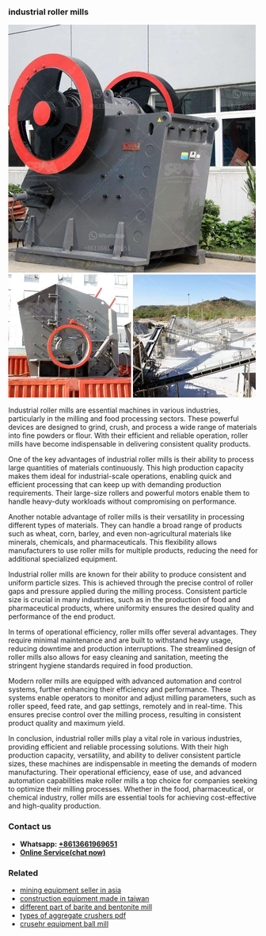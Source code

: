 <h3>industrial roller mills</h3><img src='1708408225.jpg' alt=''><p>Industrial roller mills are essential machines in various industries, particularly in the milling and food processing sectors. These powerful devices are designed to grind, crush, and process a wide range of materials into fine powders or flour. With their efficient and reliable operation, roller mills have become indispensable in delivering consistent quality products.</p><p>One of the key advantages of industrial roller mills is their ability to process large quantities of materials continuously. This high production capacity makes them ideal for industrial-scale operations, enabling quick and efficient processing that can keep up with demanding production requirements. Their large-size rollers and powerful motors enable them to handle heavy-duty workloads without compromising on performance.</p><p>Another notable advantage of roller mills is their versatility in processing different types of materials. They can handle a broad range of products such as wheat, corn, barley, and even non-agricultural materials like minerals, chemicals, and pharmaceuticals. This flexibility allows manufacturers to use roller mills for multiple products, reducing the need for additional specialized equipment.</p><p>Industrial roller mills are known for their ability to produce consistent and uniform particle sizes. This is achieved through the precise control of roller gaps and pressure applied during the milling process. Consistent particle size is crucial in many industries, such as in the production of food and pharmaceutical products, where uniformity ensures the desired quality and performance of the end product.</p><p>In terms of operational efficiency, roller mills offer several advantages. They require minimal maintenance and are built to withstand heavy usage, reducing downtime and production interruptions. The streamlined design of roller mills also allows for easy cleaning and sanitation, meeting the stringent hygiene standards required in food production.</p><p>Modern roller mills are equipped with advanced automation and control systems, further enhancing their efficiency and performance. These systems enable operators to monitor and adjust milling parameters, such as roller speed, feed rate, and gap settings, remotely and in real-time. This ensures precise control over the milling process, resulting in consistent product quality and maximum yield.</p><p>In conclusion, industrial roller mills play a vital role in various industries, providing efficient and reliable processing solutions. With their high production capacity, versatility, and ability to deliver consistent particle sizes, these machines are indispensable in meeting the demands of modern manufacturing. Their operational efficiency, ease of use, and advanced automation capabilities make roller mills a top choice for companies seeking to optimize their milling processes. Whether in the food, pharmaceutical, or chemical industry, roller mills are essential tools for achieving cost-effective and high-quality production.</p><h3>Contact us</h3><ul><li><strong>Whatsapp:&nbsp;<a href="https://wa.me/8613661969651">+8613661969651</a></strong></li><li><a href="https://swt.shibang-china.com/?git&amp;zhl&amp;industrial roller mills"><strong>Online Service(chat now)</strong></a></li></ul><h3>Related</h3><ul><li><a href='mining equipment seller in asia.md'>mining equipment seller in asia</a></li><li><a href='construction equipment made in taiwan.md'>construction equipment made in taiwan</a></li><li><a href='different part of barite and bentonite mill.md'>different part of barite and bentonite mill</a></li><li><a href='types of aggregate crushers pdf.md'>types of aggregate crushers pdf</a></li><li><a href='crusehr equipment ball mill.md'>crusehr equipment ball mill</a></li></ul>